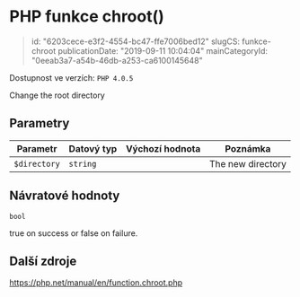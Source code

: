 PHP funkce chroot()
===================

> id: "6203cece-e3f2-4554-bc47-ffe7006bed12"
> slugCS: funkce-chroot
> publicationDate: "2019-09-11 10:04:04"
> mainCategoryId: "0eeab3a7-a54b-46db-a253-ca6100145648"

Dostupnost ve verzích: `PHP 4.0.5`

Change the root directory


Parametry
--------------

| Parametr | Datový typ | Výchozí hodnota | Poznámka |
|-----|-----|-----|-----|
| `$directory` | `string` |  | The new directory |


Návratové hodnoty
----------------

`bool`

true on success or false on failure.

Další zdroje
------------

https://php.net/manual/en/function.chroot.php
